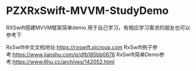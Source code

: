 # PZXRxSwift-MVVM-StudyDemo
RXSwift搭建MVVM框架简单demo  用于自己学习，有相应学习需求的朋友也可以参考下

RxSwift中文文档地址:https://rxswift.picroup.com
RxSwift例子参考:https://www.jianshu.com/p/dfb185bb0676
RxSwift简单Demo参考:https://www.6hu.cc/archives/142052.html
